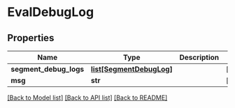 # EvalDebugLog

## Properties
Name | Type | Description | Notes
------------ | ------------- | ------------- | -------------
**segment_debug_logs** | [**list[SegmentDebugLog]**](SegmentDebugLog.md) |  | [optional] 
**msg** | **str** |  | [optional] 

[[Back to Model list]](../README.md#documentation-for-models) [[Back to API list]](../README.md#documentation-for-api-endpoints) [[Back to README]](../README.md)


